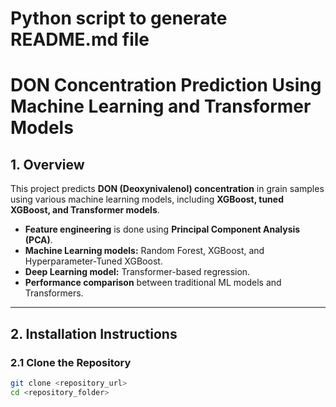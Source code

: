 # Python script to generate README.md file


# **DON Concentration Prediction Using Machine Learning and Transformer Models**

## **1. Overview**
This project predicts **DON (Deoxynivalenol) concentration** in grain samples using various machine learning models, including **XGBoost, tuned XGBoost, and Transformer models**.  
- **Feature engineering** is done using **Principal Component Analysis (PCA)**.  
- **Machine Learning models:** Random Forest, XGBoost, and Hyperparameter-Tuned XGBoost.  
- **Deep Learning model:** Transformer-based regression.  
- **Performance comparison** between traditional ML models and Transformers.  

---

## **2. Installation Instructions**

### **2.1 Clone the Repository**
```bash
git clone <repository_url>
cd <repository_folder>
